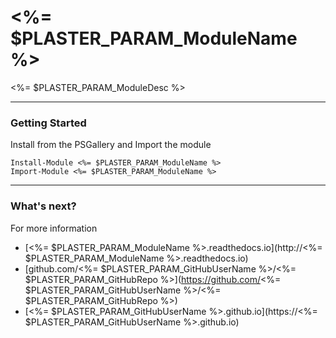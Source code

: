 # <%= $PLASTER_PARAM_ModuleName %>

<%= $PLASTER_PARAM_ModuleDesc %>

---

### Getting Started

Install from the PSGallery and Import the module

    Install-Module <%= $PLASTER_PARAM_ModuleName %>
    Import-Module <%= $PLASTER_PARAM_ModuleName %>

---

### What's next?

For more information

- [<%= $PLASTER_PARAM_ModuleName %>.readthedocs.io](http://<%= $PLASTER_PARAM_ModuleName %>.readthedocs.io)
- [github.com/<%= $PLASTER_PARAM_GitHubUserName %>/<%= $PLASTER_PARAM_GitHubRepo %>](https://github.com/<%= $PLASTER_PARAM_GitHubUserName %>/<%= $PLASTER_PARAM_GitHubRepo %>)
- [<%= $PLASTER_PARAM_GitHubUserName %>.github.io](https://<%= $PLASTER_PARAM_GitHubUserName %>.github.io)
